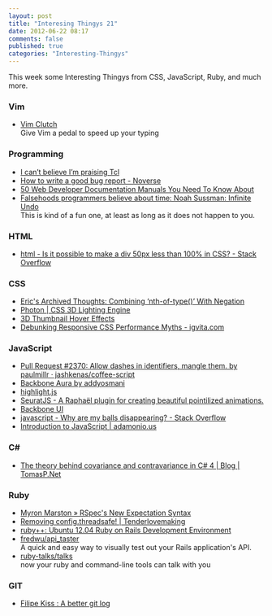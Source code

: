 ```yaml
---
layout: post
title: "Interesing Thingys 21"
date: 2012-06-22 08:17
comments: false
published: true
categories: "Interesting-Thingys"
---
```

This week some Interesting Thingys from CSS, JavaScript, Ruby, and much more.
<!-- More -->
### Vim
- [Vim Clutch](https://github.com/alevchuk/vim-clutch)  
  Give Vim a pedal to speed up your typing

### Programming
- [I can’t believe I’m praising Tcl](http://www.yosefk.com/blog/i-cant-believe-im-praising-tcl.html?)
- [How to write a good bug report - Noverse](http://www.noverse.com/blog/2012/06/how-to-write-a-good-bug-report/)
- [50 Web Developer Documentation Manuals You Need To Know About](http://www.codedevelopr.com/50-web-developer-documentation-manuals-you-need-to-know-about/)
- [Falsehoods programmers believe about time: Noah Sussman: Infinite Undo](http://infiniteundo.com/post/25326999628/falsehoods-programmers-believe-about-time)  
  This is kind of a fun one, at least as long as it does not happen to you.

### HTML
- [html - Is it possible to make a div 50px less than 100% in CSS? - Stack Overflow](http://stackoverflow.com/questions/11093943/is-it-possible-to-make-a-div-50px-less-than-100-in-css?newsletter=1&nlcode=28472%7c4563)

### CSS
- [Eric&#39;s Archived Thoughts: Combining ‘nth-of-type()’ With Negation](http://meyerweb.com/eric/thoughts/2012/06/12/combining-nth-of-type-with-negation/)
- [Photon | CSS 3D Lighting Engine](http://photon.attasi.com/)
- [3D Thumbnail Hover Effects](http://tympanus.net/Tutorials/3DHoverEffects/index.html)
- [Debunking Responsive CSS Performance Myths - igvita.com](http://www.igvita.com/2012/06/14/debunking-responsive-css-performance-myths/)

### JavaScript
- [Pull Request #2370: Allow dashes in identifiers, mangle them. by paulmillr · jashkenas/coffee-script](https://github.com/jashkenas/coffee-script/pull/2370)
- [Backbone Aura by addyosmani](http://addyosmani.github.com/backbone-aura/)
- [highlight.js](http://softwaremaniacs.org/soft/highlight/en/)
- [SeuratJS - A Raphaël plugin for creating beautiful pointilized animations.](http://seuratjs.com/)
- [Backbone UI](http://perka.github.com/backbone-ui/)
- [javascript - Why are my balls disappearing? - Stack Overflow](http://stackoverflow.com/questions/11066050/why-are-my-balls-disappearing?newsletter=1&nlcode=28472%7c4563)
- [Introduction to JavaScript | adamonio.us](http://adamonio.us/wexcode/66/introduction-to-javascript/)

### C#
- [The theory behind covariance and contravariance in C# 4 | Blog | TomasP.Net](http://tomasp.net/blog/variance-explained.aspx)

### Ruby
- [Myron Marston » RSpec&#39;s New Expectation Syntax](http://myronmars.to/n/dev-blog/2012/06/rspecs-new-expectation-syntax)
- [Removing config.threadsafe! | Tenderlovemaking](http://tenderlovemaking.com/2012/06/18/removing-config-threadsafe.html)
- [ruby++: Ubuntu 12.04 Ruby on Rails Development Environment](http://www.rubypluspl.us/2012/06/ubuntu-1204-ruby-on-rails-development.html)
- [fredwu/api_taster](https://github.com/fredwu/api_taster)  
  A quick and easy way to visually test out your Rails application's API.
- [ruby-talks/talks](https://github.com/ruby-talks/talks)    
  now your ruby and command-line tools can talk with you

### GIT
- [Filipe Kiss : A better git log](http://coderwall.com/p/euwpig?i=3&p=1&t=git)

